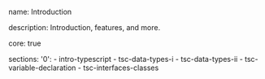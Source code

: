 name: Introduction

description: Introduction, features, and more.

core: true

sections:
  '0':
    - intro-typescript
    - tsc-data-types-i
    - tsc-data-types-ii
    - tsc-variable-declaration
    - tsc-interfaces-classes